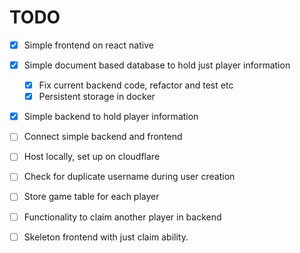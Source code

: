 # TODO

- [x] Simple frontend on react native
- [x] Simple document based database to hold just player information
  - [x] Fix current backend code, refactor and test etc
  - [x] Persistent storage in docker
- [x] Simple backend to hold player information
- [ ] Connect simple backend and frontend
- [ ] Host locally, set up on cloudflare

- [ ] Check for duplicate username during user creation

- [ ] Store game table for each player
- [ ] Functionality to claim another player in backend
- [ ] Skeleton frontend with just claim ability.
